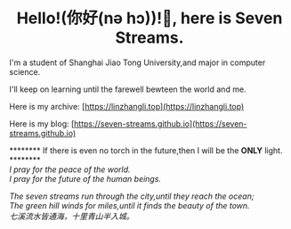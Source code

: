 <h1 align="center">Hello!(你好(nə hɔ))!👋, here is Seven Streams.</h1>
I'm a student of Shanghai Jiao Tong University,and major in computer science.

I'll keep on learning until the farewell bewteen the world and me.

Here is my archive: [https://linzhangli.top](https://linzhangli.top)

Here is my blog: [https://seven-streams.github.io](https://seven-streams.github.io)


******** If there is even no torch in the future,then I will be the **ONLY** light. ********\
*I pray for the peace of the world.*\
*I pray for the future of the human beings.*


*The seven streams run through the city,until they reach the ocean;*\
*The green hill winds for miles,until it finds the beauty of the town.*\
*七溪流水皆通海，十里青山半入城。*

